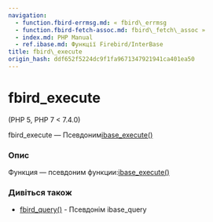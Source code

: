 ```yaml
---
navigation:
  - function.fbird-errmsg.md: « fbird\_errmsg
  - function.fbird-fetch-assoc.md: fbird\_fetch\_assoc »
  - index.md: PHP Manual
  - ref.ibase.md: Функції Firebird/InterBase
title: fbird\_execute
origin_hash: ddf652f5224dc9f1fa9671347921941ca401ea50
---
```

# fbird\_execute

(PHP 5, PHP 7 < 7.4.0)

fbird\_execute — Псевдоним[ibase\_execute()](function.ibase-execute.md)

### Опис

Функция — псевдоним функции:[ibase\_execute()](function.ibase-execute.md)

### Дивіться також

-   [fbird\_query()](function.fbird-query.md) \- Псевдонім ibase\_query
